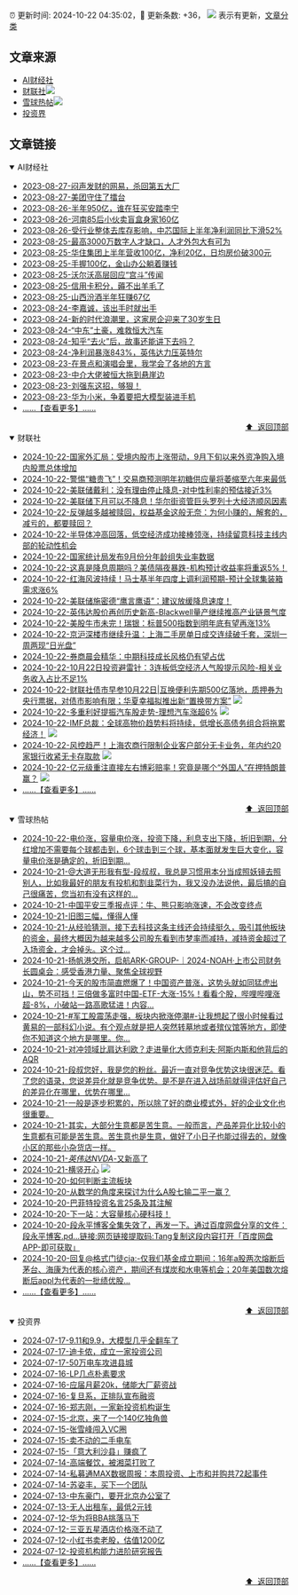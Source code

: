 ##

:alarm_clock: 更新时间: 2024-10-22 04:35:02，:rocket: 更新条数: +36， ![](/assets/dot.png) 表示有更新，[文章分类](/TAGS.md)

## 文章来源

- [AI财经社](#ai财经社)  
- [财联社](#财联社)![](/assets/dot.png)   
- [雪球热帖](#雪球热帖)![](/assets/dot.png)   
- [投资界](#投资界)  

## 文章链接

<details open>
<summary id="ai财经社">
 AI财经社
</summary>


- [2023-08-27-闷声发财的网易，杀回第五大厂](https://www.aicaijing.com.cn/article/18610)  
- [2023-08-27-美团守住了擂台](https://www.aicaijing.com.cn/article/18611)  
- [2023-08-26-半年950亿，谁在狂买安踏李宁](https://www.aicaijing.com.cn/article/18607)  
- [2023-08-26-河南85后小伙卖盲盒身家160亿](https://www.aicaijing.com.cn/article/18608)  
- [2023-08-26-受行业整体去库存影响，中芯国际上半年净利润同比下滑52%](https://www.aicaijing.com.cn/article/18609)  
- [2023-08-25-最高3000万数字人才缺口，人才外包大有可为](https://www.aicaijing.com.cn/article/18601)  
- [2023-08-25-华住集团上半年营收100亿，净利20亿，日均房价破300元](https://www.aicaijing.com.cn/article/18602)  
- [2023-08-25-手握100亿，金山办公躺着赚钱](https://www.aicaijing.com.cn/article/18603)  
- [2023-08-25-沃尔沃高层回应“宫斗”传闻](https://www.aicaijing.com.cn/article/18604)  
- [2023-08-25-信用卡积分，薅不出羊毛了](https://www.aicaijing.com.cn/article/18605)  
- [2023-08-25-山西汾酒半年狂赚67亿](https://www.aicaijing.com.cn/article/18606)  
- [2023-08-24-李嘉诚，该出手时就出手](https://www.aicaijing.com.cn/article/18596)  
- [2023-08-24-新的时代浪潮里，这家房企迎来了30岁生日](https://www.aicaijing.com.cn/article/18597)  
- [2023-08-24-“中东”土豪，难救恒大汽车](https://www.aicaijing.com.cn/article/18598)  
- [2023-08-24-知乎“去火”后，故事还能讲下去吗？](https://www.aicaijing.com.cn/article/18599)  
- [2023-08-24-净利润暴涨843%，英伟达力压英特尔](https://www.aicaijing.com.cn/article/18600)  
- [2023-08-23-在景点和演唱会里，我学会了各地的方言](https://www.aicaijing.com.cn/article/18591)  
- [2023-08-23-中介大佬被恒大拖到悬崖边](https://www.aicaijing.com.cn/article/18592)  
- [2023-08-23-刘强东这招，够狠！](https://www.aicaijing.com.cn/article/18593)  
- [2023-08-23-华为小米，争着要把大模型装进手机](https://www.aicaijing.com.cn/article/18594)  
- [......【查看更多】......](/details/AI财经社.md)

<div align="right"><a href="#文章来源">⬆ &nbsp;返回顶部</a></div>
</details>

<details open>
<summary id="财联社">
 财联社
</summary>


- [2024-10-22-国家外汇局：受境内股市上涨带动，9月下旬以来外资净购入境内股票总体增加](https://www.cls.cn/detail/1832888)  
- [2024-10-22-警惕“糖贵飞”！交易商预测明年初糖供应量将萎缩至六年来最低](https://www.cls.cn/detail/1832861)  
- [2024-10-22-美联储戴利：没有理由停止降息-对中性利率的预估接近3%](https://www.cls.cn/detail/1832854)  
- [2024-10-22-美联储下月可以不降息！华尔街资管巨头罗列十大经济顺风因素](https://www.cls.cn/detail/1832851)  
- [2024-10-22-反弹越多越被赎回，权益基金这般无奈：为何小赚的，解套的，减亏的，都要赎回？](https://www.cls.cn/detail/1832864)  
- [2024-10-22-半导体冲高回落，低空经济成功接棒领涨，持续留意科技主线内部的轮动性机会](https://www.cls.cn/detail/1832809)  
- [2024-10-22-国家统计局发布9月份分年龄组失业率数据](https://www.cls.cn/detail/1832788)  
- [2024-10-22-这真是降息周期吗？美债隔夜暴跌-机构预计收益率将重返5%！](https://www.cls.cn/detail/1832780)  
- [2024-10-22-红海风波持续！马士基半年四度上调利润预期-预计全球集装箱需求涨6%](https://www.cls.cn/detail/1832759)  
- [2024-10-22-美联储施密德“鹰言鹰语”：建议放缓降息速度！](https://www.cls.cn/detail/1832732)  
- [2024-10-22-英伟达股价再创历史新高-Blackwell量产继续推高产业链景气度](https://www.cls.cn/detail/1832713)  
- [2024-10-22-美股牛市未完！瑞银：标普500指数到明年底有望再涨13%](https://www.cls.cn/detail/1832720)  
- [2024-10-22-京沪深楼市继续升温：上海二手房单日成交连续破千套，深圳一周两现“日光盘”](https://www.cls.cn/detail/1832716)  
- [2024-10-22-券商晨会精华：中期科技成长风格仍有望占优](https://www.cls.cn/detail/1832738)  
- [2024-10-22-10月22日投资避雷针：3连板低空经济人气股提示风险-相关业务收入占比不足1%](https://www.cls.cn/detail/1832741)  
- [2024-10-22-财联社债市早参10月22日|互换便利先期500亿落地，质押券为央行票据，对债市影响有限；华夏幸福拟推出新“置换带方案”](https://www.cls.cn/detail/1832754) ![](/assets/new.png)  
- [2024-10-22-多重利好提振汽车股走势-理想汽车涨超6%](https://www.cls.cn/detail/1832903) ![](/assets/new.png)  
- [2024-10-22-IMF总裁：全球高物价趋势料将持续，低增长高债务组合将拖累经济！](https://www.cls.cn/detail/1832904) ![](/assets/new.png)  
- [2024-10-22-风控趋严！上海农商行限制企业客户部分无卡业务，年内约20家银行收紧无卡存取款](https://www.cls.cn/detail/1832969) ![](/assets/new.png)  
- [2024-10-22-亿元级重注直接左右博彩赔率！究竟是哪个“外国人”在押特朗普赢？](https://www.cls.cn/detail/1832954) ![](/assets/new.png)  
- [......【查看更多】......](/details/财联社.md)

<div align="right"><a href="#文章来源">⬆ &nbsp;返回顶部</a></div>
</details>

<details open>
<summary id="雪球热帖">
 雪球热帖
</summary>


- [2024-10-22-电价涨，容量电价涨，投资下降，利息支出下降，折旧到期，分红增加不需要每个球都击到，6个球击到三个球，基本面就发生巨大变化，容量电价涨是确定的，折旧到期...](https://xueqiu.com/8790885129/308970674)  
- [2024-10-21-@大道无形我有型-段叔叔，我总是习惯用本分当成照妖镜去照别人，比如我最好的朋友有投机和割韭菜行为，我又没办法说他，最后搞的自己很痛苦，您当初有没有这样的...](https://xueqiu.com/2899795307/308963381)  
- [2024-10-21-中国平安三季报点评：牛、熊只影响涨速，不会改变终点](https://xueqiu.com/8959134488/308933175)  
- [2024-10-21-旧图三幅，懂得人懂](https://xueqiu.com/8790885129/308927919)  
- [2024-10-21-从经验猜测，接下去科技这条主线还会持续挺久，吸引其他板块的资金，最终大概因为越来越多公司股东看到市梦率而减持，减持资金超过了入场资金，才会掉头。这个过...](https://xueqiu.com/6515752937/308887844)  
- [2024-10-21-扬帆港交所，启航ARK-GROUP-｜2024-NOAH·上市公司财务长圆桌会：感受香港力量、聚焦全球视野](https://xueqiu.com/1819535448/308875420)  
- [2024-10-21-今天的股市简直燃爆了！中国资产普涨，这势头就如同猛虎出山，势不可挡！三倍做多富时中国-ETF-大涨-15%！看看个股，哔哩哔哩涨超-8%，小破站一路高歌猛进！内容...](https://xueqiu.com/5773569265/308827257)  
- [2024-10-21-#军工股震荡走强，板块内掀涨停潮#-让我想起了很小时候看过黄易的一部科幻小说。有个观点就是把人突然转墓地或者殡仪馆等地方，即使你不知道这个地方是哪里。你...](https://xueqiu.com/5939653998/308831997)  
- [2024-10-21-对冲领域比肩达利欧？走进量化大师克利夫·阿斯内斯和他背后的AQR](https://xueqiu.com/6988188318/308876617)  
- [2024-10-21-段叔您好，我是您的粉丝。最近一直对竞争优势这块很迷茫。看了您的语录，您说差异化就是竞争优势。是不是在进入战场前就得评估好自己的差异化在哪里，优势在哪里...](https://xueqiu.com/8174433331/308832160)  
- [2024-10-21-一般是逐步积累的，所以除了好的商业模式外，好的企业文化也很重要。](https://xueqiu.com/1247347556/308887579)  
- [2024-10-21-其实，大部分生意都是苦生意。一般而言，产品差异化比较小的生意都有可能是苦生意。苦生意也是生意，做好了小日子也能过得去的，就像小区的那些小杂货店一样。](https://xueqiu.com/1247347556/308861669)  
- [2024-10-21-$英伟达NVDA$-又新高了](https://xueqiu.com/6566447452/308947223)  
- [2024-10-21-横竖开心](https://xueqiu.com/1760673340/308909062) ![](/assets/new.png)  
- [2024-10-20-如何判断主流板块](https://xueqiu.com/1553799558/308742103)  
- [2024-10-20-从数学的角度来探讨为什么A股七输二平一赢？](https://xueqiu.com/6146592061/308743759)  
- [2024-10-20-巴菲特投资名言25条及其注解](https://xueqiu.com/6169865362/308745964)  
- [2024-10-20-下一站：大容量核心硬科技！](https://xueqiu.com/1350298787/308758609)  
- [2024-10-20-段永平博客全集失效了，再发一下。通过百度网盘分享的文件：段永平博客.pd…链接:网页链接提取码:Tang复制这段内容打开「百度网盘APP-即可获取」](https://xueqiu.com/8959246745/308740281)  
- [2024-10-20-回复@格式门徒cja:-仅我们基金成立期间：16年a股两次熔断后茅台、海康为代表的核心资产，期间还有煤炭和水电等机会；20年美国数次熔断后appl为代表的一批绩优股...](https://xueqiu.com/1965894836/308744119)  
- [......【查看更多】......](/details/雪球热帖.md)

<div align="right"><a href="#文章来源">⬆ &nbsp;返回顶部</a></div>
</details>

<details open>
<summary id="投资界">
 投资界
</summary>


- [2024-07-17-9.11和9.9，大模型几乎全翻车了](https://posts.careerengine.us/p/6697778c44726b29bffa3a09)  
- [2024-07-17-迪卡侬，成立一家投资公司](https://posts.careerengine.us/p/6697778c44726b29bffa3a01)  
- [2024-07-17-50万电车攻进县城](https://posts.careerengine.us/p/6697779c831e1d29eea44253)  
- [2024-07-16-LP几点朴素要求](https://posts.careerengine.us/p/669636a8720ed522248054dc)  
- [2024-07-16-应届月薪20k，储能大厂薪资战](https://posts.careerengine.us/p/669636a8720ed522248054d4)  
- [2024-07-16-复旦系，正排队宣布融资](https://posts.careerengine.us/p/66963699cb38e136a496986c)  
- [2024-07-16-郑志刚，一家新投资机构诞生](https://posts.careerengine.us/p/66963699cb38e136a4969874)  
- [2024-07-15-北京，来了一个140亿独角兽](https://posts.careerengine.us/p/6694db59a0c3ac562b61f9af)  
- [2024-07-15-张雪峰闯入VC圈](https://posts.careerengine.us/p/6694db59a0c3ac562b61f9b7)  
- [2024-07-15-卖不动的二手电车](https://posts.careerengine.us/p/6694db6836b2f1565d9b541a)  
- [2024-07-15-「意大利沙县」赚疯了](https://posts.careerengine.us/p/6694db6836b2f1565d9b5422)  
- [2024-07-14-高端餐饮，被湘菜打败了](https://posts.careerengine.us/p/6693862333c6e710d0bf9dc4)  
- [2024-07-14-私募通MAX数据周报：本周投资、上市和并购共72起事件](https://posts.careerengine.us/p/6693862333c6e710d0bf9dcc)  
- [2024-07-14-苏姿丰，买下一个团队](https://posts.careerengine.us/p/6693861481427510b2b9c123)  
- [2024-07-13-中东豪门，要开北京办公室了](https://posts.careerengine.us/p/66922794a876f80d113b51fe)  
- [2024-07-13-无人出租车，最低2元钱](https://posts.careerengine.us/p/669227b82202ae0dfac5d713)  
- [2024-07-12-华为将BBA挑落马下](https://posts.careerengine.us/p/6690a6c68082df14ead7eaac)  
- [2024-07-12-三亚五星酒店价格涨不动了](https://posts.careerengine.us/p/6690a6c68082df14ead7eaa4)  
- [2024-07-12-小红书卖老股，估值1200亿](https://posts.careerengine.us/p/6690a6b756b00014bcc00e8f)  
- [2024-07-12-投资机构能力进阶研究报告](https://posts.careerengine.us/p/6690a6b756b00014bcc00e87)  
- [......【查看更多】......](/details/投资界.md)

<div align="right"><a href="#文章来源">⬆ &nbsp;返回顶部</a></div>
</details>
